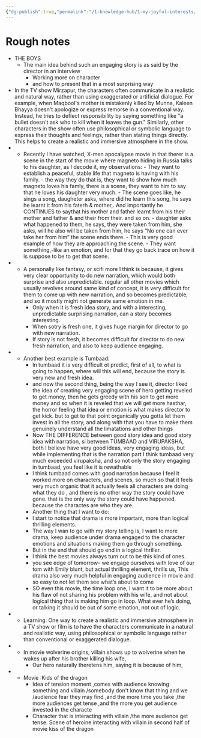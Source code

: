 ```yaml
---
{"dg-publish":true,"permalink":"/1-knowledge-hub/1-my-joyful-interests/film-making/creative-help/my-understanding/","noteIcon":""}
---
```


# Rough notes

- THE BOYS
    - The main idea behind such an engaging story is as said by the director in an interview
        - Working more on character
        - and how to present that in a most surprising way
- In the TV show Mirzapur, the characters often communicate in a realistic and natural way, rather than using exaggerated or artificial dialogue. For example, when Maqbool's mother is mistakenly killed by Munna, Kaleen Bhayya doesn't apologize or express remorse in a conventional way. Instead, he tries to deflect responsibility by saying something like "a bullet doesn't ask who to kill when it leaves the gun." Similarly, other characters in the show often use philosophical or symbolic language to express their thoughts and feelings, rather than stating things directly. This helps to create a realistic and immersive atmosphere in the show.
- - Recently I have watched, X-men apocalypse movie in that therer is a scene in the start of the movie where magneto hiding in Russia talks to his daughter, as I decode it, my observations:
        - They want to establish a peaceful, stable life that magneto is having with his family.
        - the way they do that is, they want to show how much magneto loves his famly, there is a scene, they want to him to say that he loves his daughter very much.
        - The scene goes like, he sings a song, daugheter asks, where did he learn this song, he says he learnt it from his faterh & mother,. And importantly he CONTINUES to saythat his mother and father learnt from his their mother and father & and their from their. and so on.
        - daughter asks what happened to them, he says, they were taken from him, she asks, will he also will be taken from him, he says “No one can ever take her from him” the scene ends there.
        - This is very good example of how they are approaching the scene.
        - They want something,-like an emotion, and for that they go back trace on how it is suppose to be to get that scene.
- - A personally like fantasy, or scifi more I think is because, it gives very clear opportunity to do new narration, which would both surprise and also unpredictable. regular all other movies which usually revolves around same kind of concept, it is very difficult for them to come up with new narration, and so becomes predictable, and so it mostly might not generate same emotion in me.
    - Only when it is fresh idea story, and with a interesting, unpredictable surprising narration, can a story becomes interesting.
    - When sotry is fresh one, it gives huge margin for director to go with new narration.
    - If story is not fresh, it becomes difficult for director to do new fresh narration, and also to keep audience engaging.
- - Another best example is Tumbaad:
    - In tumbaad it is very difficult ot predict, first of all, to what is going to happen, where will this will end, because the story is very new and fresh idea.
    - and now the second thing, being the way I see it, director liked the idea of creating very engaging scene of hero getting reveled to get money, then he gets greedy with his son to get more money and so when it is reveled that we will get more hasthar, the horror feeling that idea or emotion is what makes director to get kick. but to get to that point organically you gotta let them invest in all the story, and along with that you have to make them genuinely understand all the limatations and other things
    - Now THE DIFFERENCE between good story idea and good story idea with narration, si between TUMBAAD and VIRUPAKSHA, both I believe have very good ideas, very engaging ideas, but while implementing that is the narration part I think tumbaad very much exceeded virupaksha, and so not only the story engaging in tumbaad, you feel like it is rewathable
    - I think tumbaad comes with good narration because I feel it worked more on characters, and scenes, so much so that it feels very much organic that it actually feels all characters are doing what they do , and there is no other way the story could have gone. that is the only way the story could have happened. because the charactes are who they are.
    - Another thing that I want to do:
    - I start to notice that drama is more important, more than logical thrilling elements.
    - The way I wan to go with my story telling is, I want to more drama, keep audience under drama engaged to the character emotions and situations making them go through something.
    - But in the end that should go end in a logical thriller.
    - I think the best movies always turn out to be this kind of ones.
    - you see edge of tomorrow- we engage ourselves with love of our tom with Emily blunt, but actual thrilling element, thrills us, This drama also very much helpful in engaging audience in movie and so easy to not let them see what’s about to come
    - SO even this movie, the time loop one, I want it to be more about his flaw of not sharing his problem with his wife, and not about logical thing that is making him go in loop. What ever he’s doing, or talking it should be out of some emotion, not out of logic.
- - Learning: One way to create a realistic and immersive atmosphere in a TV show or film is to have the characters communicate in a natural and realistic way, using philosophical or symbolic language rather than conventional or exaggerated dialogue.
- - In movie wolverine origins, villain shows up to wolverine when he wakes up after his brother killing his wife,
    - Our hero naturally theretens him, saying it is because of him,
- - Movie :Kids of the dragon
    - Idea of tension moment ,comes with audience knowing something and villain /somebody don't know that thing and we /audience fear they may find ,and the more time you take ,the more audiences get tense ,and the more you get audience invested in the characte
    - Character that is interacting with villain /the more audience get tense. Scene of heroine interacting with villain in second half of movie kiss of the dragon